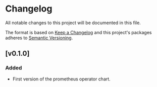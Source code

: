 # Changelog

All notable changes to this project will be documented in this file.

The format is based on [Keep a Changelog](http://keepachangelog.com/en/1.0.0/)
and this project's packages adheres to [Semantic Versioning](http://semver.org/spec/v2.0.0.html).

## [v0.1.0]

### Added

- First version of the prometheus operator chart.

[0.1.0]: https://github.com/giantswarm/kubernetes-cluster-autoscaler/pull/1
